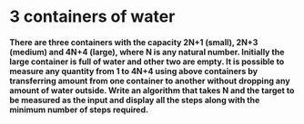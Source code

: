 # 3 containers of water

#### There are three containers with the capacity 2N+1 (small), 2N+3 (medium) and 4N+4 (large), where N is any natural number. Initially the large container is full of water and other two are empty. It is possible to measure any quantity from 1 to 4N+4 using above containers by transferring amount from one container to another without dropping any amount of water outside. Write an algorithm that takes N and the target to be measured as the input and display all the steps along with the minimum number of steps required.
